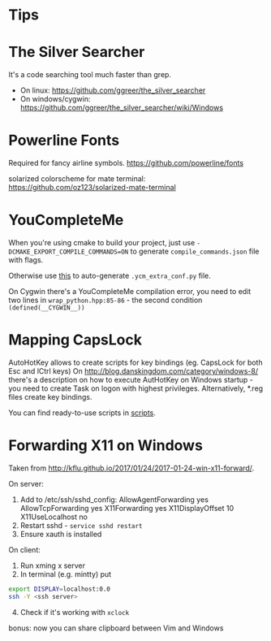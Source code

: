 # Tips
# The Silver Searcher
It's a code searching tool much faster than grep.
* On linux: https://github.com/ggreer/the_silver_searcher
* On windows/cygwin: https://github.com/ggreer/the_silver_searcher/wiki/Windows


# Powerline Fonts
Required for fancy airline symbols.
https://github.com/powerline/fonts

solarized colorscheme for mate terminal:
https://github.com/oz123/solarized-mate-terminal

# YouCompleteMe
When you're using cmake to build your project, just use `-DCMAKE_EXPORT_COMPILE_COMMANDS=ON` to generate `compile_commands.json` file with flags.

Otherwise use  [this](https://github.com/rdnetto/YCM-Generator.git)  to auto-generate `.ycm_extra_conf.py` file.

On Cygwin there's a YouCompleteMe compilation error, you need to edit two lines in `wrap_python.hpp:85-86` - the second condition `(defined(__CYGWIN__))`

# Mapping CapsLock
AutoHotKey allows to create scripts for key bindings (eg. CapsLock for both Esc and lCtrl keys)
On http://blog.danskingdom.com/category/windows-8/ there's a description on how to execute AutHotKey
on Windows startup - you need to create Task on logon with highest privileges.
Alternatively, \*.reg files create key bindings.

You can find ready-to-use scripts in [scripts](scripts).

# Forwarding X11 on Windows
Taken from http://kflu.github.io/2017/01/24/2017-01-24-win-x11-forward/.

On server:
1. Add to /etc/ssh/sshd_config:
AllowAgentForwarding yes
AllowTcpForwarding yes
X11Forwarding yes
X11DisplayOffset 10
X11UseLocalhost no
2. Restart sshd - `service sshd restart`
3. Ensure xauth is installed

On client:

1. Run xming x server
2. In terminal (e.g. mintty) put
```bash
export DISPLAY=localhost:0.0
ssh -Y <ssh server>
```
4. Check if it's working with `xclock`

bonus: now you can share clipboard between Vim and Windows
